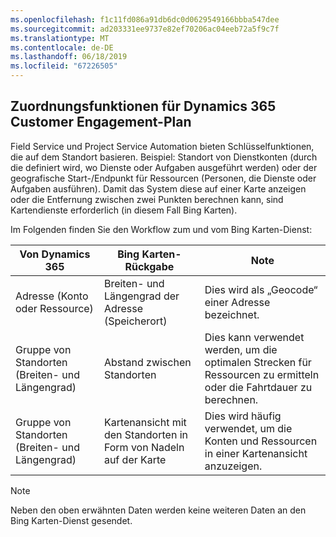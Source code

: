 ```yaml
---
ms.openlocfilehash: f1c11fd086a91db6dc0d0629549166bbba547dee
ms.sourcegitcommit: ad203331ee9737e82ef70206ac04eeb72a5f9c7f
ms.translationtype: MT
ms.contentlocale: de-DE
ms.lasthandoff: 06/18/2019
ms.locfileid: "67226505"
---
```

## <a name="mapping-functions-for-dynamics-365-customer-engagement-plan"></a>Zuordnungsfunktionen für Dynamics 365 Customer Engagement-Plan 
 Field Service und Project Service Automation bieten Schlüsselfunktionen, die auf dem Standort basieren. Beispiel: Standort von Dienstkonten (durch die definiert wird, wo Dienste oder Aufgaben ausgeführt werden) oder der geografische Start-/Endpunkt für Ressourcen (Personen, die Dienste oder Aufgaben ausführen).  Damit das System diese auf einer Karte anzeigen oder die Entfernung zwischen zwei Punkten berechnen kann, sind Kartendienste erforderlich (in diesem Fall Bing Karten).  
  
 Im Folgenden finden Sie den Workflow zum und vom Bing Karten-Dienst:  
  
|Von Dynamics 365|Bing Karten-Rückgabe|Note|  
|-----------------------|-----------------------|----------|  
|Adresse (Konto oder Ressource)|Breiten- und Längengrad der Adresse (Speicherort)|Dies wird als „Geocode“ einer Adresse bezeichnet.|  
|Gruppe von Standorten (Breiten- und Längengrad)|Abstand zwischen Standorten|Dies kann verwendet werden, um die optimalen Strecken für Ressourcen zu ermitteln oder die Fahrtdauer zu berechnen.|  
|Gruppe von Standorten (Breiten- und Längengrad)|Kartenansicht mit den Standorten in Form von Nadeln auf der Karte|Dies wird häufig verwendet, um die Konten und Ressourcen in einer Kartenansicht anzuzeigen.|  
  
> [!NOTE]
>  Neben den oben erwähnten Daten werden keine weiteren Daten an den Bing Karten-Dienst gesendet.
